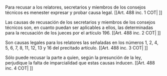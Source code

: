 Para recusar a los relatores, secretarios y miembros de los consejos técnicos es menester expresar y probar causa legal. [[Art. 488 inc. 1 COT| ]]

Las causas de recusación de los secretarios y miembros de los consejos técnicos son, en cuanto puedan ser aplicables a ellos, las determinadas para la recusación de los jueces por el artículo 196. [[Art. 488 inc. 2 COT| ]]

Son causas legales para los relatores las señaladas en los números 1, 2, 4, 5, 6, 7, 8, 11, 12, 13 y 16 del precitado artículo. [[Art. 488 inc. 3 COT| ]]

Sólo puede recusar la parte a quien, según la presunción de la ley, perjudique la falta de imparcialidad que estas causas inducen. [[Art. 488 inc. 4 COT| ]]